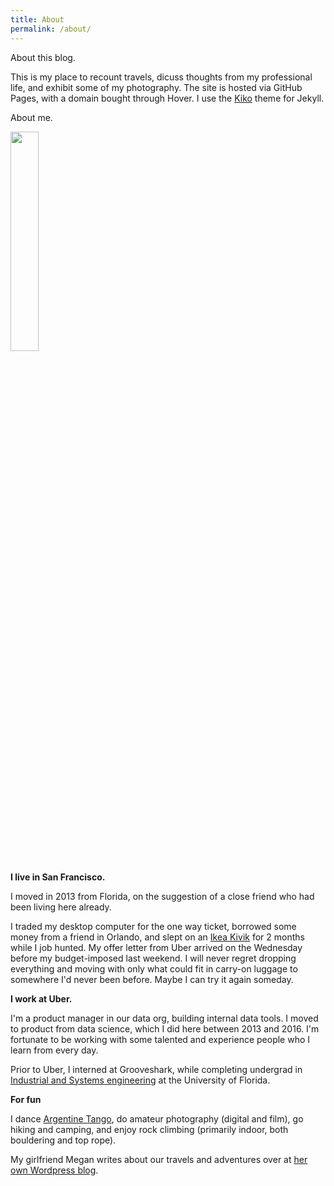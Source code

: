 ```yaml
---
title: About
permalink: /about/
---
```


<p class="lead">About this blog.</p>

This is my place to recount travels, dicuss thoughts from my professional life, and exhibit some of my photography. The site is hosted via GitHub Pages, with a domain bought through Hover. I use the <a href="http://github.com/gfjaru/Kiko">Kiko</a> theme for Jekyll.

<p class="lead">About me.</p>

<img src="https://dl.dropboxusercontent.com/u/83326/kylejameskirwan.com_rsources/photography/headshot_square_1024.png" style="width: 30%">

<strong>I live in San Francisco.</strong>

I moved in 2013 from Florida, on the suggestion of a close friend who had been living here already.

I traded my desktop computer for the one way ticket, borrowed some money from a friend in Orlando, and slept on an <a href="http://www.ikea.com/us/en/images/products/kivik-chaise-blue__0504255_PE633250_S4.JPG">Ikea Kivik</a> for 2 months while I job hunted. My offer letter from Uber arrived on the Wednesday before my budget-imposed last weekend. I will never regret dropping everything and moving with only what could fit in carry-on luggage to somewhere I'd never been before. Maybe I can try it again someday.

<strong>I work at Uber.</strong>

I'm a product manager in our data org, building internal data tools. I moved to product from data science, which I did here between 2013 and 2016. I'm fortunate to be working with some talented and experience people who I learn from every day.

Prior to Uber, I interned at Grooveshark, while completing undergrad in <a href="http://www.ise.ufl.edu">Industrial and Systems engineering</a> at the University of Florida.

<strong>For fun</strong>

I dance <a href="https://www.youtube.com/watch?v=whnmaF8O_pI">Argentine Tango</a>, do amateur photography (digital and film), go hiking and camping, and enjoy rock climbing (primarily indoor, both bouldering and top rope).

My girlfriend Megan writes about our travels and adventures over at <a href="https://beautimoose.wordpress.com">her own Wordpress blog</a>.


